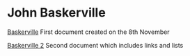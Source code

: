 # John Baskerville

[Baskerville](https://lknox18.github.io/baskerville/baskerville.html)
First document created on the 8th November

[Baskerville 2](https://lknox18.github.io/baskerville/baskerville2.html)
Second document which includes links and lists

